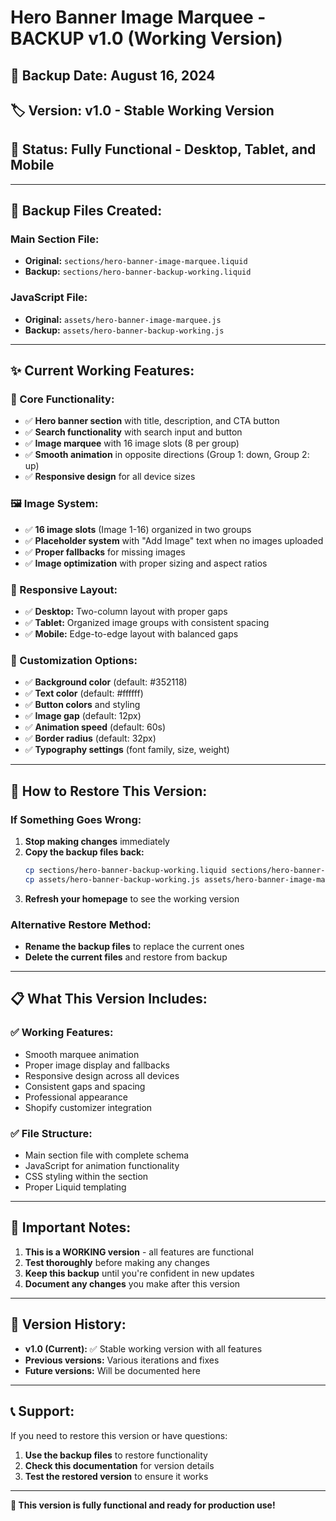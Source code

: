 # Hero Banner Image Marquee - BACKUP v1.0 (Working Version)

## 📅 **Backup Date:** August 16, 2024
## 🏷️ **Version:** v1.0 - Stable Working Version
## 📱 **Status:** Fully Functional - Desktop, Tablet, and Mobile

---

## 📁 **Backup Files Created:**

### **Main Section File:**
- **Original:** `sections/hero-banner-image-marquee.liquid`
- **Backup:** `sections/hero-banner-backup-working.liquid`

### **JavaScript File:**
- **Original:** `assets/hero-banner-image-marquee.js`
- **Backup:** `assets/hero-banner-backup-working.js`

---

## ✨ **Current Working Features:**

### **🎯 Core Functionality:**
- ✅ **Hero banner section** with title, description, and CTA button
- ✅ **Search functionality** with search input and button
- ✅ **Image marquee** with 16 image slots (8 per group)
- ✅ **Smooth animation** in opposite directions (Group 1: down, Group 2: up)
- ✅ **Responsive design** for all device sizes

### **🖼️ Image System:**
- ✅ **16 image slots** (Image 1-16) organized in two groups
- ✅ **Placeholder system** with "Add Image" text when no images uploaded
- ✅ **Proper fallbacks** for missing images
- ✅ **Image optimization** with proper sizing and aspect ratios

### **📱 Responsive Layout:**
- ✅ **Desktop:** Two-column layout with proper gaps
- ✅ **Tablet:** Organized image groups with consistent spacing
- ✅ **Mobile:** Edge-to-edge layout with balanced gaps

### **🎨 Customization Options:**
- ✅ **Background color** (default: #352118)
- ✅ **Text color** (default: #ffffff)
- ✅ **Button colors** and styling
- ✅ **Image gap** (default: 12px)
- ✅ **Animation speed** (default: 60s)
- ✅ **Border radius** (default: 32px)
- ✅ **Typography settings** (font family, size, weight)

---

## 🔧 **How to Restore This Version:**

### **If Something Goes Wrong:**

1. **Stop making changes** immediately
2. **Copy the backup files back:**
   ```bash
   cp sections/hero-banner-backup-working.liquid sections/hero-banner-image-marquee.liquid
   cp assets/hero-banner-backup-working.js assets/hero-banner-image-marquee.js
   ```
3. **Refresh your homepage** to see the working version

### **Alternative Restore Method:**
- **Rename the backup files** to replace the current ones
- **Delete the current files** and restore from backup

---

## 📋 **What This Version Includes:**

### **✅ Working Features:**
- Smooth marquee animation
- Proper image display and fallbacks
- Responsive design across all devices
- Consistent gaps and spacing
- Professional appearance
- Shopify customizer integration

### **✅ File Structure:**
- Main section file with complete schema
- JavaScript for animation functionality
- CSS styling within the section
- Proper Liquid templating

---

## 🚨 **Important Notes:**

1. **This is a WORKING version** - all features are functional
2. **Test thoroughly** before making any changes
3. **Keep this backup** until you're confident in new updates
4. **Document any changes** you make after this version

---

## 🔄 **Version History:**

- **v1.0 (Current):** ✅ Stable working version with all features
- **Previous versions:** Various iterations and fixes
- **Future versions:** Will be documented here

---

## 📞 **Support:**

If you need to restore this version or have questions:
1. **Use the backup files** to restore functionality
2. **Check this documentation** for version details
3. **Test the restored version** to ensure it works

---

**🎉 This version is fully functional and ready for production use!**
